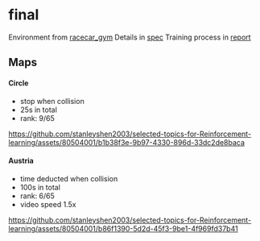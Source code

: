 # final
Environment from [racecar_gym](https://github.com/axelbr/racecar_gym)
Details in [spec](https://github.com/stanleyshen2003/selected-topics-for-Reinforcement-learning/blob/main/Final_project/Selected%20Topics%20in%20Reinforcement%20Learning%20-%20Final%20%20Project.pdf)
Training process in [report](https://github.com/stanleyshen2003/selected-topics-for-Reinforcement-learning/blob/main/Final_project/report.pdf)
## Maps
#### Circle
- stop when collision
- 25s in total
- rank: 9/65


https://github.com/stanleyshen2003/selected-topics-for-Reinforcement-learning/assets/80504001/b1b38f3e-9b97-4330-896d-33dc2de8baca


#### Austria
- time deducted when collision
- 100s in total
- rank: 6/65
- video speed 1.5x


https://github.com/stanleyshen2003/selected-topics-for-Reinforcement-learning/assets/80504001/b86f1390-5d2d-45f3-9be1-4f969fd37b41


